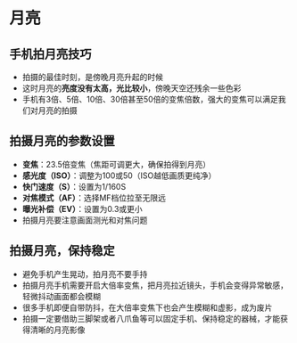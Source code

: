 # 月亮

## 手机拍月亮技巧

- 拍摄的最佳时刻，是傍晚月亮升起的时候
- 这时月亮的**亮度没有太高，光比较小**，傍晚天空还残余一些色彩
- 手机有3倍、5倍、10倍、30倍甚至50倍的变焦倍数，强大的变焦可以满足我们对月亮的拍摄

## 拍摄月亮的参数设置

- **变焦**：23.5倍变焦（焦距可调更大，确保拍得到月亮）
- **感光度（ISO）**：调整为100或50（ISO越低画质更纯净）
- **快门速度（S）**：设置为1/160S
- **对焦模式（AF）**：选择MF档位拉至无限远
- **曝光补偿（EV）**：设置为0.3或更小
- 拍摄月亮要注意画面测光和对焦问题

## 拍摄月亮，保持稳定

- 避免手机产生晃动，拍月亮不要手持
- 拍摄月亮手机需要开启大倍率变焦，把月亮拉近镜头，手机会变得异常敏感，轻微抖动画面都会模糊
- 很多手机即便自带防抖，在大倍率变焦下也会产生模糊和虚影，成为废片
- 拍摄一定要借助三脚架或者八爪鱼等可以固定手机、保持稳定的器械，才能获得清晰的月亮影像
